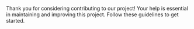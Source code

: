 Thank you for considering contributing to our project! Your help is essential in maintaining and improving this project. Follow these guidelines to get started.
